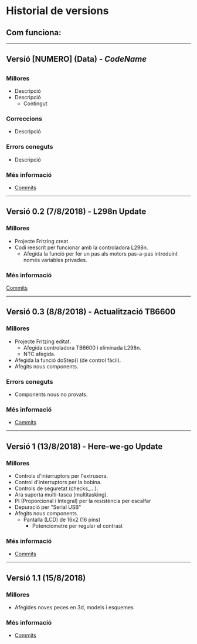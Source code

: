 # Historial de versions

## Com funciona:
---
## Versió [NUMERO] (Data) - *CodeName*
 ## <No Funcional>

 ### Millores

  * Descripció
  * Descripció
      * Contingut

 ### Correccions
  * Descripció

 ### Errors coneguts
  * Descripció

 ### Més informació
  * [Commits](https://github.com/bertugarangou/ExtrusoraPLA/compare/0.1...0.1.1)

---

## Versió 0.2 (7/8/2018) - L298n Update

 ### Millores
  * Projecte Fritzing creat.
  * Codi reescrit per funcionar amb la controladora L298n.
    * Afegida la funció per fer un pas als motors pas-a-pas introduint només variables privades.
    
 ### Més informació
  [Commits](https://github.com/bertugarangou/ExtrusoraPLA/compare/0.1.1...0.2)

---
## Versió 0.3 (8/8/2018) - Actualització TB6600

 ### Millores
  * Projecte Fritzing editat.
    * Afegida controladora TB6600 i eliminada L298n.
    * NTC afegida.
  * Afegida la funció doStep() (de control fàcil).
  * Afegits nous components.
 
 ### Errors coneguts
  * Components nous no provats.
  
 ### Més informació
  * [Commits](https://github.com/bertugarangou/ExtrusoraPLA/compare/0.2...0.3)
  
---
## Versió 1 (13/8/2018) - Here-we-go Update

 ### Millores
  * Controls d'interruptors per l'extrusora.
  * Control d'interruptors per la bobina.
  * Controls de seguretat (checks_...).
  * Ara suporta multi-tasca (multitasking).
  * PI (Proporcional i Integral) per la resistència per escalfar
  * Depuració per "Serial USB"
  * Afegits nous components.
    * Pantalla (LCD) de 16x2 (16 pins)
      * Potenciometre per regular el contrast
  
 ### Més informació
  * [Commits](https://github.com/bertugarangou/ExtrusoraPLA/compare/0.3...1.0)
---
## Versió 1.1 (15/8/2018)

 ### Millores
  * Afegides noves peces en 3d, models i esquemes
  
 ### Més informació
  * [Commits](https://github.com/bertugarangou/ExtrusoraPLA/compare/0.1...1.1)

